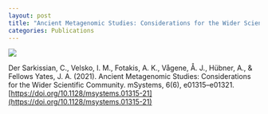 ```yaml
---
layout: post
title: "Ancient Metagenomic Studies: Considerations for the Wider Scientific Community"
categories: Publications
---
```


[![](https://img.shields.io/badge/%F0%9F%94%93-Open%20Access-orange?style=for-the-badge)](https://doi.org/10.1038/s41597-021-00816-y)

Der Sarkissian, C., Velsko, I. M., Fotakis, A. K., Vågene, Å. J., Hübner, A., & Fellows Yates, J. A. (2021). Ancient Metagenomic Studies: Considerations for the Wider Scientific Community. mSystems, 6(6), e01315–e01321. [https://doi.org/10.1128/msystems.01315-21](https://doi.org/10.1128/msystems.01315-21)